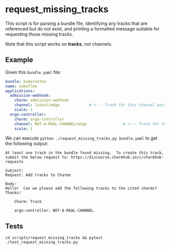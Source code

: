# request_missing_tracks

This script is for parsing a bundle file, identifying any tracks that are referenced but do not exist, and printing a formatted message suitable for requesting those missing tracks.  

Note that this script works on **tracks**, not channels.

## Example

Given this `bundle.yaml` file:
```yaml
bundle: kubernetes
name: kubeflow
applications:
  admission-webhook:
    charm: admission-webhook
    channel: latest/edge             # <--- Track for this channel exists
    scale: 1
  argo-controller:
    charm: argo-controller
    channel: NOT-A-REAL-CHANNEL/edge                # <--- Track for this channel does not exist
    scale: 1
```

We can execute `python ./request_missing_tracks.py bundle.yaml` to get the following output:

```
At least one track in the bundle found missing.  To create this track, submit the below request to: https://discourse.charmhub.io/c/charmhub-requests

Subject:
Request: Add tracks to Charms

Body:
Hello!  Can we please add the following tracks to the cited charms?  Thanks!

	Charm: Track

	argo-controller: NOT-A-REAL-CHANNEL
```

## Tests

`cd scripts/request_missing_tracks && pytest ./test_request_missing_tracks.py`
